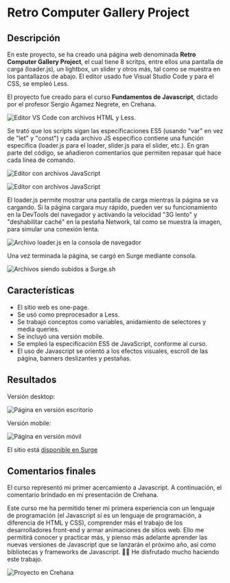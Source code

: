 # Retro Computer Gallery Project

## Descripción
En este proyecto, se ha creado una página web denominada **Retro Computer Gallery Project**, el cual tiene 8 scritps, entre ellos una pantalla de carga (loader.js), un lightbox, un slider y otros más, tal como se muestra en los pantallazos de abajo. El editor usado fue Visual Studio Code y para el CSS, se empleó Less.

El proyecto fue creado para el curso **Fundamentos de Javascript**, dictado por el profesor Sergio Agamez Negrete, en Crehana.

![Editor VS Code con archivos HTML y Less.](/img_md/html_less.png)

Se trató que los scripts sigan las especificaciones ES5 (usando "var" en vez de "let" y "const") y cada archivo JS específico contiene una función específica (loader.js para el loader, slider.js para el slider, etc.). En gran parte del código, se añadieron comentarios que permiten repasar qué hace cada línea de comando.

![Editor con archivos JavaScript](/img_md/JS_1.png)

![Editor con archivos JavaScript](/img_md/JS_2.png)

El loader.js permite mostrar una pantalla de carga mientras la página se va cargando. Si la página cargara muy rápido, pueden ver su funcionamiento en la DevTools del navegador y activando la velocidad "3G lento" y "deshabilitar caché" en la pestaña Network, tal como se muestra la imagen, para simular una conexión lenta.

![Archivo loader.js en la consola de navegador](/img_md/loader_js.png)

Una vez terminada la página, se cargó en Surge mediante consola.

![Archivos siendo subidos a Surge.sh](/img_md/surge_cli.png)

## Características
- El sitio web es one-page.
- Se usó como preprocesador a Less.
- Se trabajó conceptos como variables, anidamiento de selectores y media queries.
- Se incluyó una versión mobile.
- Se empleó la especificación ES5 de JavaScript, conforme al curso.
- El uso de Javascript se orientó a los efectos visuales, escroll de las página, banners deslizantes y pestañas.

## Resultados
Versión desktop:

![Página en versión escritorio](/img_md/webpage_desktop.png)

Versión mobile:

![Página en versión móvil](/img_md/webpage_mobile.png)

El sitio está [disponible en Surge](https://retrocomputer-gallery.surge.sh/)

## Comentarios finales
El curso representó mi primer acercamiento a Javascript. A continuación, el comentario brindado en mi presentación de Crehana.

Este curso me ha permitido tener mi primera experiencia con un lenguaje de programación (el Javascript sí es un lenguaje de programación, a diferencia de HTML y CSS), comprender más el trabajo de los desarrolladores front-end y armar animaciones de sitios web. Ello me permitirá conocer y practicar más, y pienso más adelante aprender las nuevas versiones de Javascript que se lanzarán el próximo año, así como bibliotecas y frameworks de Javascript. 🚀🚀 He disfrutado mucho haciendo este trabajo.

![Proyecto en Crehana](https://www.crehana.com/proyecto/oscarroman-pe/267322/retro-computer-gallery-project)